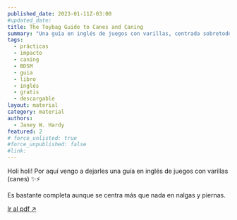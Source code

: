 ```yaml
---
published_date: 2023-01-11Z-03:00
#updated_date:
title: The Toybag Guide to Canes and Caning
summary: "Una guía en inglés de juegos con varillas, centrada sobretodo en nalgas y piernas."
tags:
  - prácticas
  - impacto
  - caning
  - BDSM
  - guia
  - libro
  - inglés
  - gratis
  - descargable
layout: material
category: material
authors:
  - Janey W. Hardy
featured: 2
# force_unlisted: true
#force_unpublished: false
#link:
---
```


<script>
  import guia from '$lib/posts/media/toybag-guide-to-canes-and-caning/1.pdf'
</script>

Holi holi! Por aquí vengo a dejarles una guía en inglés de juegos con varillas (canes) ✨⚡️

Es bastante completa aunque se centra más que nada en nalgas y piernas.

<object title="Toybag guide to canes and caning" data={guia} type="application/pdf" width="50rem" height="1000px" alt="pdf">
<a href={guia}>Ir al pdf ↗️</a>
</object>
